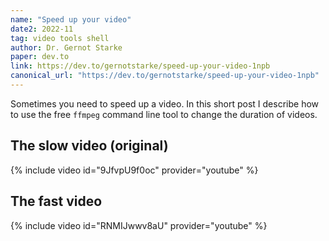 ```yaml
---
name: "Speed up your video"
date2: 2022-11
tag: video tools shell
author: Dr. Gernot Starke
paper: dev.to 
link: https://dev.to/gernotstarke/speed-up-your-video-1npb
canonical_url: "https://dev.to/gernotstarke/speed-up-your-video-1npb"
---
```



Sometimes you need to speed up a video. In this short post I describe how to use the free `ffmpeg` command line tool to change the duration of videos.

## The slow video (original)

{% include video id="9JfvpU9f0oc" provider="youtube" %}

## The fast video

{% include video id="RNMIJwwv8aU" provider="youtube" %}